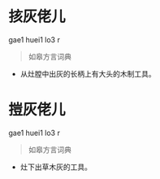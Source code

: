 # 㧡灰佬儿
gae1 huei1 lo3 r
> 如皋方言词典
- 从灶膛中出灰的长柄上有大头的木制工具。

# 㨟灰佬儿
gae1 huei1 lo3 r
> 如皋方言词典
- 灶下出草木灰的工具。
